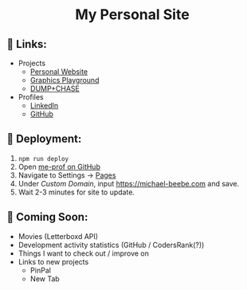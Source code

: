 # <center>My Personal Site</center>

## :link: **Links:**

- Projects
  - [Personal Website](https://michael-beebe.com/)
  - [Graphics Playground](https://graphics-playground.com/)
  - [DUMP+CHASE](https://dump-n-chase.com/)
- Profiles
  - [LinkedIn](https://www.linkedin.com/in/michaelbeebe9/)
  - [GitHub](https://github.com/mpb9)

## :rocket: **Deployment:**

1. `npm run deploy`
2. Open [me-prof on GitHub](https://github.com/mpb9/me-prof)
3. Navigate to Settings -> [Pages](https://github.com/mpb9/me-prof/settings/pages)
4. Under *Custom Domain*, input <https://michael-beebe.com> and save.
5. Wait 2-3 minutes for site to update.

## :pencil: **Coming Soon:**

- Movies (Letterboxd API)
- Development activity statistics (GitHub / CodersRank(?))
- Things I want to check out / improve on
- Links to new projects
  - PinPal
  - New Tab
